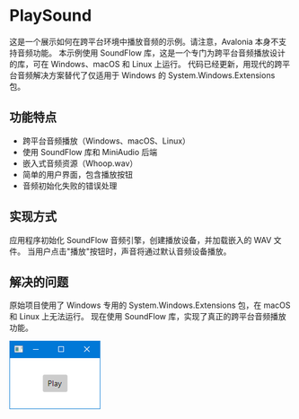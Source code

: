 # PlaySound

这是一个展示如何在跨平台环境中播放音频的示例。请注意，Avalonia 本身不支持音频功能。
本示例使用 SoundFlow 库，这是一个专门为跨平台音频播放设计的库，可在 Windows、macOS 和 Linux 上运行。
代码已经更新，用现代的跨平台音频解决方案替代了仅适用于 Windows 的 System.Windows.Extensions 包。

## 功能特点

- 跨平台音频播放（Windows、macOS、Linux）
- 使用 SoundFlow 库和 MiniAudio 后端
- 嵌入式音频资源（Whoop.wav）
- 简单的用户界面，包含播放按钮
- 音频初始化失败的错误处理

## 实现方式

应用程序初始化 SoundFlow 音频引擎，创建播放设备，并加载嵌入的 WAV 文件。
当用户点击"播放"按钮时，声音将通过默认音频设备播放。

## 解决的问题

原始项目使用了 Windows 专用的 System.Windows.Extensions 包，在 macOS 和 Linux 上无法运行。
现在使用 SoundFlow 库，实现了真正的跨平台音频播放功能。

![Window with a "Play" button.](ScreenCap.png "Window with a 'Play' button.")